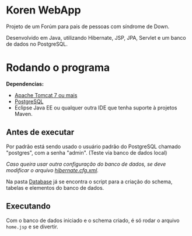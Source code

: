 # Koren WebApp

Projeto de um Forúm para pais de pessoas com síndrome de Down.

Desenvolvido em Java, utilizando Hibernate, JSP, JPA, Servlet e um banco de dados no PostgreSQL.

# Rodando o programa

**Dependencias:** 
- [Apache Tomcat 7 ou mais](https://tomcat.apache.org/)
- [PostgreSQL](https://www.postgresql.org/)
- Eclipse Java EE ou qualquer outra IDE que tenha suporte à projetos Maven.

## Antes de executar

Por padrão está sendo usado o usuário padrão do PostgreSQL chamado "postgres", com a senha "admin". (Teste via banco de dados local)

_Caso queira usar outra configuração do banco de dados, se deve modificar o arquivo [hibernate.cfg.xml](./src/hibernate.cfg.xml)._

Na pasta [Database](./Database) já se encontra o script para a criação do schema, tabelas e elementos do banco de dados. 

## Executando

Com o banco de dados iniciado e o schema criado, é só rodar o arquivo `home.jsp` e se divertir.

